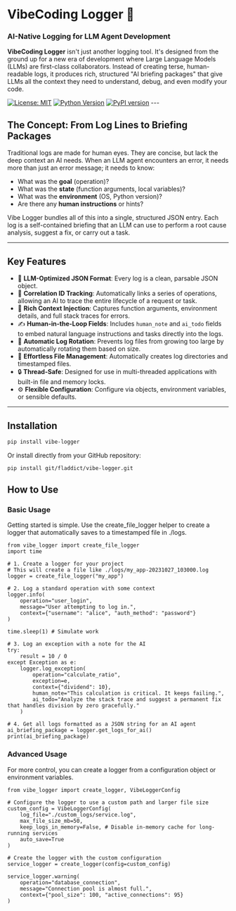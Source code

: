 # VibeCoding Logger 🚀

### AI-Native Logging for LLM Agent Development

**VibeCoding Logger** isn't just another logging tool. It's designed from the ground up for a new era of development where Large Language Models (LLMs) are first-class collaborators. Instead of creating terse, human-readable logs, it produces rich, structured "AI briefing packages" that give LLMs all the context they need to understand, debug, and even modify your code.

[![License: MIT](https://img.shields.io/badge/License-MIT-blue.svg)](https://opensource.org/licenses/MIT)
[![Python Version](https://img.shields.io/badge/Python-3.8+-brightgreen.svg)](https://www.python.org/)
[![PyPI version](https://badge.fury.io/py/vibe-logger.svg)](https://badge.fury.io/py/vibe-logger) ---

## The Concept: From Log Lines to Briefing Packages

Traditional logs are made for human eyes. They are concise, but lack the deep context an AI needs. When an LLM agent encounters an error, it needs more than just an error message; it needs to know:
* What was the **goal** (operation)?
* What was the **state** (function arguments, local variables)?
* What was the **environment** (OS, Python version)?
* Are there any **human instructions** or hints?

Vibe Logger bundles all of this into a single, structured JSON entry. Each log is a self-contained briefing that an LLM can use to perform a root cause analysis, suggest a fix, or carry out a task.

---

## Key Features

* 🤖 **LLM-Optimized JSON Format**: Every log is a clean, parsable JSON object.
* 🔗 **Correlation ID Tracking**: Automatically links a series of operations, allowing an AI to trace the entire lifecycle of a request or task.
* 🧠 **Rich Context Injection**: Captures function arguments, environment details, and full stack traces for errors.
* ✍️ **Human-in-the-Loop Fields**: Includes `human_note` and `ai_todo` fields to embed natural language instructions and tasks directly into the logs.
* 🔄 **Automatic Log Rotation**: Prevents log files from growing too large by automatically rotating them based on size.
* 📂 **Effortless File Management**: Automatically creates log directories and timestamped files.
* 🔒 **Thread-Safe**: Designed for use in multi-threaded applications with built-in file and memory locks.
* ⚙️ **Flexible Configuration**: Configure via objects, environment variables, or sensible defaults.

---

## Installation

```bash
pip install vibe-logger
```

Or install directly from your GitHub repository:

```
pip install git/fladdict/vibe-logger.git
```

## How to Use

### Basic Usage
Getting started is simple. Use the create_file_logger helper to create a logger that automatically saves to a timestamped file in ./logs.

```
from vibe_logger import create_file_logger
import time

# 1. Create a logger for your project
# This will create a file like ./logs/my_app-20231027_103000.log
logger = create_file_logger("my_app")

# 2. Log a standard operation with some context
logger.info(
    operation="user_login",
    message="User attempting to log in.",
    context={"username": "alice", "auth_method": "password"}
)

time.sleep(1) # Simulate work

# 3. Log an exception with a note for the AI
try:
    result = 10 / 0
except Exception as e:
    logger.log_exception(
        operation="calculate_ratio",
        exception=e,
        context={"dividend": 10},
        human_note="This calculation is critical. It keeps failing.",
        ai_todo="Analyze the stack trace and suggest a permanent fix that handles division by zero gracefully."
    )

# 4. Get all logs formatted as a JSON string for an AI agent
ai_briefing_package = logger.get_logs_for_ai()
print(ai_briefing_package)
```

### Advanced Usage
For more control, you can create a logger from a configuration object or environment variables.

```
from vibe_logger import create_logger, VibeLoggerConfig

# Configure the logger to use a custom path and larger file size
custom_config = VibeLoggerConfig(
    log_file="./custom_logs/service.log",
    max_file_size_mb=50,
    keep_logs_in_memory=False, # Disable in-memory cache for long-running services
    auto_save=True
)

# Create the logger with the custom configuration
service_logger = create_logger(config=custom_config)

service_logger.warning(
    operation="database_connection",
    message="Connection pool is almost full.",
    context={"pool_size": 100, "active_connections": 95}
)
```





